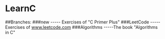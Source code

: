 # LearnC

##Branches:
###new          ----- Exercises of "C Primer Plus"
###LeetCode      -----Exercises of www.leetcode.com
###Algorithms    -----The book "Algorithms in C"
